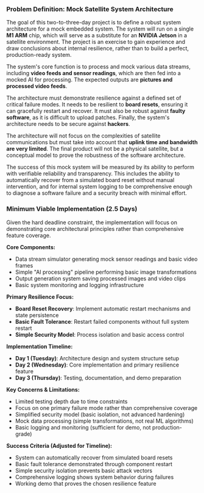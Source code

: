 ### Problem Definition: Mock Satellite System Architecture

The goal of this two-to-three-day project is to define a robust system architecture for a mock embedded system. The system will run on a single **M1 ARM** chip, which will serve as a substitute for an **NVIDIA Jetson** in a satellite environment. The project is an exercise to gain experience and draw conclusions about internal resilience, rather than to build a perfect, production-ready system.

The system's core function is to process and mock various data streams, including **video feeds and sensor readings**, which are then fed into a mocked AI for processing. The expected outputs are **pictures and processed video feeds**.

The architecture must demonstrate resilience against a defined set of critical failure modes. It needs to be resilient to **board resets**, ensuring it can gracefully restart and recover. It must also be robust against **faulty software**, as it is difficult to upload patches. Finally, the system's architecture needs to be secure against **hackers**.

The architecture will not focus on the complexities of satellite communications but must take into account that **uplink time and bandwidth are very limited**. The final product will not be a physical satellite, but a conceptual model to prove the robustness of the software architecture.

The success of this mock system will be measured by its ability to perform with verifiable reliability and transparency. This includes the ability to automatically recover from a simulated board reset without manual intervention, and for internal system logging to be comprehensive enough to diagnose a software failure and a security breach with minimal effort.

### Minimum Viable Implementation (2.5 Days)

Given the hard deadline constraint, the implementation will focus on demonstrating core architectural principles rather than comprehensive feature coverage.

**Core Components:**
- Data stream simulator generating mock sensor readings and basic video frames
- Simple "AI processing" pipeline performing basic image transformations
- Output generation system saving processed images and video clips
- Basic system monitoring and logging infrastructure

**Primary Resilience Focus:**
- **Board Reset Recovery**: Implement automatic restart mechanisms and state persistence
- **Basic Fault Tolerance**: Restart failed components without full system restart
- **Simple Security Model**: Process isolation and basic access control

**Implementation Timeline:**
- **Day 1 (Tuesday)**: Architecture design and system structure setup
- **Day 2 (Wednesday)**: Core implementation and primary resilience feature
- **Day 3 (Thursday)**: Testing, documentation, and demo preparation

**Key Concerns & Limitations:**
- Limited testing depth due to time constraints
- Focus on one primary failure mode rather than comprehensive coverage
- Simplified security model (basic isolation, not advanced hardening)
- Mock data processing (simple transformations, not real ML algorithms)
- Basic logging and monitoring (sufficient for demo, not production-grade)

**Success Criteria (Adjusted for Timeline):**
- System can automatically recover from simulated board resets
- Basic fault tolerance demonstrated through component restart
- Simple security isolation prevents basic attack vectors
- Comprehensive logging shows system behavior during failures
- Working demo that proves the chosen resilience feature
